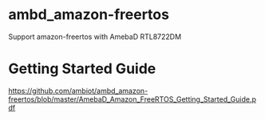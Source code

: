# ambd_amazon-freertos
Support amazon-freertos with AmebaD RTL8722DM

# Getting Started Guide
https://github.com/ambiot/ambd_amazon-freertos/blob/master/AmebaD_Amazon_FreeRTOS_Getting_Started_Guide.pdf
